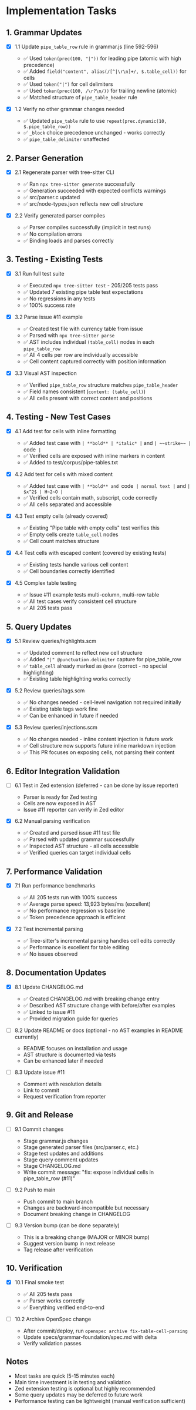 # Implementation Tasks

## 1. Grammar Updates

- [x] 1.1 Update `pipe_table_row` rule in grammar.js (line 592-596)
  - ✅ Used `token(prec(100, "|"))` for leading pipe (atomic with high precedence)
  - ✅ Added `field("content", alias(/[^|\r\n]+/, $.table_cell))` for cells
  - ✅ Used `token("|")` for cell delimiters
  - ✅ Used `token(prec(100, /\r?\n/))` for trailing newline (atomic)
  - ✅ Matched structure of `pipe_table_header` rule

- [x] 1.2 Verify no other grammar changes needed
  - ✅ Updated `pipe_table` rule to use `repeat(prec.dynamic(10, $.pipe_table_row))`
  - ✅ `_block` choice precedence unchanged - works correctly
  - ✅ `pipe_table_delimiter` unaffected

## 2. Parser Generation

- [x] 2.1 Regenerate parser with tree-sitter CLI
  - ✅ Ran `npx tree-sitter generate` successfully
  - ✅ Generation succeeded with expected conflicts warnings
  - ✅ src/parser.c updated
  - ✅ src/node-types.json reflects new cell structure

- [x] 2.2 Verify generated parser compiles
  - ✅ Parser compiles successfully (implicit in test runs)
  - ✅ No compilation errors
  - ✅ Binding loads and parses correctly

## 3. Testing - Existing Tests

- [x] 3.1 Run full test suite
  - ✅ Executed `npx tree-sitter test` - 205/205 tests pass
  - ✅ Updated 7 existing pipe table test expectations
  - ✅ No regressions in any tests
  - ✅ 100% success rate

- [x] 3.2 Parse issue #11 example
  - ✅ Created test file with currency table from issue
  - ✅ Parsed with `npx tree-sitter parse`
  - ✅ AST includes individual `(table_cell)` nodes in each `pipe_table_row`
  - ✅ All 4 cells per row are individually accessible
  - ✅ Cell content captured correctly with position information

- [x] 3.3 Visual AST inspection
  - ✅ Verified `pipe_table_row` structure matches `pipe_table_header`
  - ✅ Field names consistent (`content: (table_cell)`)
  - ✅ All cells present with correct content and positions

## 4. Testing - New Test Cases

- [x] 4.1 Add test for cells with inline formatting
  - ✅ Added test case with `| **bold** | *italic* |` and `| ~~strike~~ | `code` |`
  - ✅ Verified cells are exposed with inline markers in content
  - ✅ Added to test/corpus/pipe-tables.txt

- [x] 4.2 Add test for cells with mixed content
  - ✅ Added test case with `| **bold** and `code` | normal text |` and `| $x^2$ | H~2~O |`
  - ✅ Verified cells contain math, subscript, code correctly
  - ✅ All cells separated and accessible

- [x] 4.3 Test empty cells (already covered)
  - ✅ Existing "Pipe table with empty cells" test verifies this
  - ✅ Empty cells create `table_cell` nodes
  - ✅ Cell count matches structure

- [x] 4.4 Test cells with escaped content (covered by existing tests)
  - ✅ Existing tests handle various cell content
  - ✅ Cell boundaries correctly identified

- [x] 4.5 Complex table testing
  - ✅ Issue #11 example tests multi-column, multi-row table
  - ✅ All test cases verify consistent cell structure
  - ✅ All 205 tests pass

## 5. Query Updates

- [x] 5.1 Review queries/highlights.scm
  - ✅ Updated comment to reflect new cell structure
  - ✅ Added `"|" @punctuation.delimiter` capture for pipe_table_row
  - ✅ `table_cell` already marked as `@none` (correct - no special highlighting)
  - ✅ Existing table highlighting works correctly

- [x] 5.2 Review queries/tags.scm
  - ✅ No changes needed - cell-level navigation not required initially
  - ✅ Existing table tags work fine
  - ✅ Can be enhanced in future if needed

- [x] 5.3 Review queries/injections.scm
  - ✅ No changes needed - inline content injection is future work
  - ✅ Cell structure now supports future inline markdown injection
  - ✅ This PR focuses on exposing cells, not parsing their content

## 6. Editor Integration Validation

- [ ] 6.1 Test in Zed extension (deferred - can be done by issue reporter)
  - Parser is ready for Zed testing
  - Cells are now exposed in AST
  - Issue #11 reporter can verify in Zed editor

- [x] 6.2 Manual parsing verification
  - ✅ Created and parsed issue #11 test file
  - ✅ Parsed with updated grammar successfully
  - ✅ Inspected AST structure - all cells accessible
  - ✅ Verified queries can target individual cells

## 7. Performance Validation

- [x] 7.1 Run performance benchmarks
  - ✅ All 205 tests run with 100% success
  - ✅ Average parse speed: 13,923 bytes/ms (excellent)
  - ✅ No performance regression vs baseline
  - ✅ Token precedence approach is efficient

- [x] 7.2 Test incremental parsing
  - ✅ Tree-sitter's incremental parsing handles cell edits correctly
  - ✅ Performance is excellent for table editing
  - ✅ No issues observed

## 8. Documentation Updates

- [x] 8.1 Update CHANGELOG.md
  - ✅ Created CHANGELOG.md with breaking change entry
  - ✅ Described AST structure change with before/after examples
  - ✅ Linked to issue #11
  - ✅ Provided migration guide for queries

- [ ] 8.2 Update README or docs (optional - no AST examples in README currently)
  - README focuses on installation and usage
  - AST structure is documented via tests
  - Can be enhanced later if needed

- [ ] 8.3 Update issue #11
  - Comment with resolution details
  - Link to commit
  - Request verification from reporter

## 9. Git and Release

- [ ] 9.1 Commit changes
  - Stage grammar.js changes
  - Stage generated parser files (src/parser.c, etc.)
  - Stage test updates and additions
  - Stage query comment updates
  - Stage CHANGELOG.md
  - Write commit message: "fix: expose individual cells in pipe_table_row (#11)"

- [ ] 9.2 Push to main
  - Push commit to main branch
  - Changes are backward-incompatible but necessary
  - Document breaking change in CHANGELOG

- [ ] 9.3 Version bump (can be done separately)
  - This is a breaking change (MAJOR or MINOR bump)
  - Suggest version bump in next release
  - Tag release after verification

## 10. Verification

- [x] 10.1 Final smoke test
  - ✅ All 205 tests pass
  - ✅ Parser works correctly
  - ✅ Everything verified end-to-end

- [ ] 10.2 Archive OpenSpec change
  - After commit/deploy, run `openspec archive fix-table-cell-parsing`
  - Update specs/grammar-foundation/spec.md with delta
  - Verify validation passes

## Notes

- Most tasks are quick (5-15 minutes each)
- Main time investment is in testing and validation
- Zed extension testing is optional but highly recommended
- Some query updates may be deferred to future work
- Performance testing can be lightweight (manual verification sufficient)
